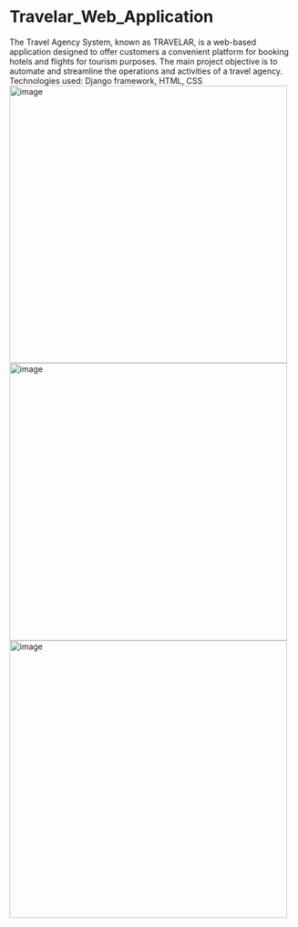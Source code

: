 # Travelar_Web_Application
The Travel Agency System, known as TRAVELAR, is a web-based application designed to offer customers a convenient platform for booking hotels and flights for tourism purposes. The main project objective is to automate and streamline the operations and activities of a travel agency.
Technologies used: Django framework, HTML, CSS
<img width="487" alt="image" src="https://github.com/mrunmayee9601/Travelar_Web_Application/assets/72693108/263f1dfc-d348-4db6-bf3a-c4e3b475b148">
<img width="487" alt="image" src="https://github.com/mrunmayee9601/Travelar_Web_Application/assets/72693108/d9073581-a312-4f2b-bc3b-1c3b9c23070f">
<img width="487" alt="image" src="https://github.com/mrunmayee9601/Travelar_Web_Application/assets/72693108/4ec0b624-5bc0-4262-bd17-08b5b868784c">

